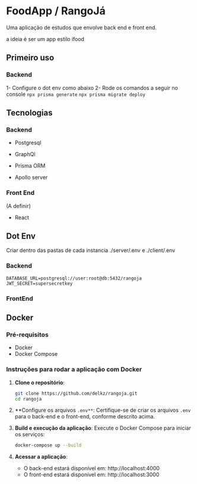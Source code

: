 # FoodApp / RangoJá

Uma aplicação de estudos que envolve back end e front end.

a ideia é ser um app estilo ifood

## Primeiro uso

### Backend

1- Configure o dot env como abaixo
2- Rode os comandos a seguir no console
``npx prisma generate`` 
``npx prisma migrate deploy`` 


## Tecnologias

### Backend

- Postgresql

- GraphQl

- Prisma ORM

- Apollo server

### Front End

(A definir)

- React

## Dot Env

Criar dentro das pastas de cada instancia ./server/.env e ./client/.env

### Backend

```dotenv
DATABASE_URL=postgresql://user:root@db:5432/rangoja
JWT_SECRET=supersecretkey 
```

### FrontEnd

## Docker

### Pré-requisitos

- Docker
- Docker Compose

### Instruções para rodar a aplicação com Docker

1. **Clone o repositório**:
   ```bash
   git clone https://github.com/delkz/rangoja.git
   cd rangoja

2. **Configure os arquivos `.env**`: Certifique-se de criar os arquivos `.env` para o back-end e o front-end, conforme descrito acima.

3. **Build e execução da aplicação**: Execute o Docker Compose para iniciar os serviços:
   ```bash
   docker-compose up --build

4.  **Acessar a aplicação**:

    - O back-end estará disponível em: http://localhost:4000
    - O front-end estará disponível em: http://localhost:3000